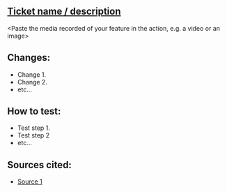 ## [Ticket name / description](https://trello.com/b/vThoQnyu/escape-from-zordoom-prison)

<Paste the media recorded of your feature in the action, e.g. a video or an image>

## Changes:
 - Change 1.
 - Change 2.
 - etc...

## How to test:
 - Test step 1.
 - Test step 2
 - etc...

## Sources cited:
 - [Source 1](https://www.example.com/)
